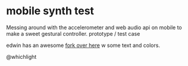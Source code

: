 # mobile synth test

Messing around with the accelerometer and web audio api on mobile to make a
sweet gestural controller. prototype / test case

edwin has an awesome [fork over
here](https://github.com/ehmorris/mobile-synth-test) w some text and colors.


@whichlight
